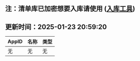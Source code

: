 ## 注：清单库已加密想要入库请使用 ([入库工具](https://github.com/BlankTMing/ManifestAutoUpdate/releases))

## 更新时间：2025-01-23 20:59:20
| AppID | 名称 | 类型  |
| :-------------------- | :----------------------------- | :----------- |
| 无 | 无 | 无 |
